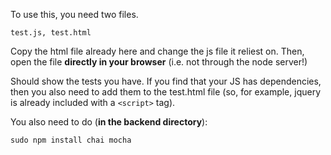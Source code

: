 To use this, you need two files. 

	test.js, test.html

Copy the html file already here and change the js file it reliest on.
Then, open the file **directly in your browser** (i.e. not through
the node server!)

Should show the tests you have. If you find that your JS has dependencies,
then you also need to add them to the test.html file (so, for example,
jquery is already included with a `<script>` tag).

You also need to do (**in the backend directory**):

	sudo npm install chai mocha


